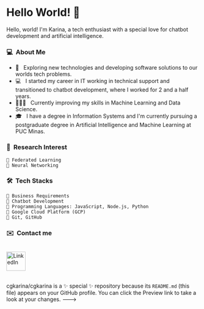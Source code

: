 # Hello World! 🚀

Hello, world! I'm Karina, a tech enthusiast with a special love for chatbot development and artificial intelligence. 

<h3> 💻 &nbsp;About Me </h3>


- 🤔 &nbsp; Exploring new technologies and developing software solutions to our worlds tech problems.
- 💻 &nbsp; I started my career in IT working in technical support and transitioned to chatbot development, where I worked for 2 and a half years.
- 👨🏽‍💻 &nbsp; Currently improving my skills in Machine Learning and Data Science.
- 🎓 &nbsp; I have a degree in Information Systems and I'm currently pursuing a postgraduate degree in Artificial Intelligence and Machine Learning at PUC Minas.

<h3> 🔎 &nbsp;Research Interest </h3>

    🤖 Federated Learning
    🤖 Neural Networking


<h3> 🛠 &nbsp;Tech Stacks</h3>

    🤖 Business Requirements
    🤖 Chatbot Development 
    🤖 Programming Languages: JavaScript, Node.js, Python
    🤖 Google Cloud Platform (GCP)
    🤖 Git, GitHub


<h3> ✉️ &nbsp;Contact me</h3>

<!-- LinkedIn -->

<br>
<div >
  <a href="https://www.linkedin.com/in/kgcosta/" target="_blank"  rel="noopener noreferrer">
    <img src="https://github.com/cgkarina/cgkarina/assets/167956661/704419ba-6141-4591-9fc1-74c1e1269ec2" alt="LinkedIn" width="50" height="50") />
  </a>
 </div>

<br>










    


cgkarina/cgkarina is a ✨ special ✨ repository because its `README.md` (this file) appears on your GitHub profile.
You can click the Preview link to take a look at your changes.
--->
